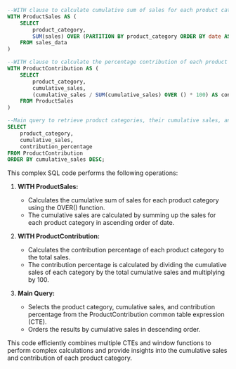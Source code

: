 ```sql
--WITH clause to calculate cumulative sum of sales for each product category
WITH ProductSales AS (
    SELECT
        product_category,
        SUM(sales) OVER (PARTITION BY product_category ORDER BY date ASC) AS cumulative_sales
    FROM sales_data
)

--WITH clause to calculate the percentage contribution of each product category to the total sales
WITH ProductContribution AS (
    SELECT
        product_category,
        cumulative_sales,
        (cumulative_sales / SUM(cumulative_sales) OVER () * 100) AS contribution_percentage
    FROM ProductSales
)

--Main query to retrieve product categories, their cumulative sales, and contribution percentage
SELECT
    product_category,
    cumulative_sales,
    contribution_percentage
FROM ProductContribution
ORDER BY cumulative_sales DESC;
```

This complex SQL code performs the following operations:

1. **WITH ProductSales:**
   - Calculates the cumulative sum of sales for each product category using the OVER() function.
   - The cumulative sales are calculated by summing up the sales for each product category in ascending order of date.

2. **WITH ProductContribution:**
   - Calculates the contribution percentage of each product category to the total sales.
   - The contribution percentage is calculated by dividing the cumulative sales of each category by the total cumulative sales and multiplying by 100.

3. **Main Query:**
   - Selects the product category, cumulative sales, and contribution percentage from the ProductContribution common table expression (CTE).
   - Orders the results by cumulative sales in descending order.

This code efficiently combines multiple CTEs and window functions to perform complex calculations and provide insights into the cumulative sales and contribution of each product category.